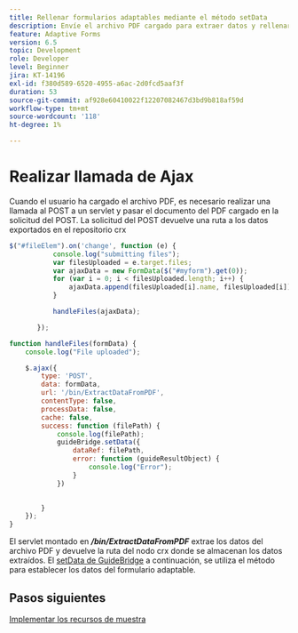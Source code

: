 ```yaml
---
title: Rellenar formularios adaptables mediante el método setData
description: Envíe el archivo PDF cargado para extraer datos y rellenar el formulario adaptable con los datos extraídos
feature: Adaptive Forms
version: 6.5
topic: Development
role: Developer
level: Beginner
jira: KT-14196
exl-id: f380d589-6520-4955-a6ac-2d0fcd5aaf3f
duration: 53
source-git-commit: af928e60410022f12207082467d3bd9b818af59d
workflow-type: tm+mt
source-wordcount: '118'
ht-degree: 1%

---
```


# Realizar llamada de Ajax

Cuando el usuario ha cargado el archivo PDF, es necesario realizar una llamada al POST a un servlet y pasar el documento del PDF cargado en la solicitud del POST. La solicitud del POST devuelve una ruta a los datos exportados en el repositorio crx

```javascript
$("#fileElem").on('change', function (e) {
           console.log("submitting files");
           var filesUploaded = e.target.files;
           var ajaxData = new FormData($("#myform").get(0));
           for (var i = 0; i < filesUploaded.length; i++) {
               ajaxData.append(filesUploaded[i].name, filesUploaded[i]);
           }

           handleFiles(ajaxData);

       });

function handleFiles(formData) {
    console.log("File uploaded");

    $.ajax({
        type: 'POST',
        data: formData,
        url: '/bin/ExtractDataFromPDF',
        contentType: false,
        processData: false,
        cache: false,
        success: function (filePath) {
            console.log(filePath);
            guideBridge.setData({
                dataRef: filePath,
                error: function (guideResultObject) {
                    console.log("Error");
                }
            })
            

        }
    });
}
```

El servlet montado en **_/bin/ExtractDataFromPDF_** extrae los datos del archivo PDF y devuelve la ruta del nodo crx donde se almacenan los datos extraídos.
El [setData de GuideBridge](https://developer.adobe.com/experience-manager/reference-materials/6-5/forms/javascript-api/GuideBridge.html#setData__anchor) a continuación, se utiliza el método para establecer los datos del formulario adaptable.

## Pasos siguientes

[Implementar los recursos de muestra](./test-the-solution.md)
